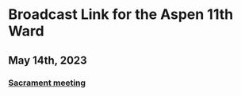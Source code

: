 # Broadcast Link for the Aspen 11th Ward

## May 14th, 2023
### [Sacrament meeting](HTTPS://www.youtube.com/watch?v=6Wl_C44zraI)
